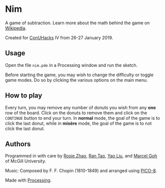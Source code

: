 # Nim
A game of subtraction. Learn more about the math behind the game on [Wikipedia](https://en.wikipedia.org/wiki/Nim).  

Created for [ConUHacks](https://conuhacks.io) IV from 26-27 January 2019.

## Usage
Open the file `nim.pde` in a Processing window and run the sketch.  
<p align="center"
  <img width="460" src="media/menu_screen.png")>
</p>

Before starting the game, you may wish to change the difficulty or toggle game modes. Do so by clicking the various options on the main menu.

## How to play
<p align="center"
  <img width="460" src="media/game_screen.png")>
</p>

Every turn, you may remove any number of donuts you wish from any __one__ row of the board. Click on the donuts to remove them and click on the `CONTINUE` button to end your turn. In __normal__ mode, the goal of the game is to click the last donut, while in __misère__ mode, the goal of the game is to not click the last donut.

## Authors
Programmed in with care by [Rosie Zhao](https://github.com/rosieyzh), [Ran Tao](https://github.com/generantao), [Yao Liu](https://github.com/yolu16), and [Marcel Goh](https://github.com/marcelgoh) of McGill University.  

Music: Composed by F. F. Chopin (1810-1849) and arranged using [PICO-8](https://www.lexaloffle.com/pico-8.php).  

Made with [Processing](https://processing.org).